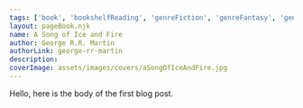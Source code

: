 ```yaml
---
tags: ['book', 'bookshelfReading', 'genreFiction', 'genreFantasy', 'genreEnglish', 'authorGeorgeRRMartin', 'bookshelfGameOfThrones']
layout: pageBook.njk
name: A Song of Ice and Fire
author: George R.R. Martin
authorLink: george-rr-martin
description: 
coverImage: assets/images/covers/aSongOfIceAndFire.jpg
---
```


Hello, here is the body of the first blog post.